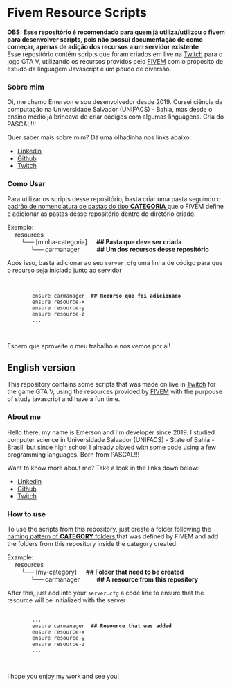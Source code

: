 <h1>Fivem Resource Scripts</h1>
<section id="repo-objective-pt">
  <p>
    <strong>OBS: Esse repositório é recomendado para quem já utiliza/utilizou o fivem para desenvolver scripts, pois não possui documentação de como começar, apenas de adição dos recursos a um servidor existente</strong><br>
    Esse repositório contém scripts que foram criados em live na <a href="https://www.twitch.tv/snkky_" target="_blank">Twitch</a> para o jogo GTA V, utilizando
    os recursos providos pelo <a href="https://docs.fivem.net/docs/" target="_blank">FIVEM</a> com o próposito de estudo da linguagem Javascript e um pouco
    de diversão.
  </p> 
</section>

<h3>Sobre mim</h3>
<section id="about-me-pt">
  <p> 
    Oi, me chamo Emerson e sou desenvolvedor desde 2019. Cursei ciência da computação na Universidade Salvador (UNIFACS) - Bahia, mas desde o ensino médio
    já brincava de criar códigos com algumas linguagens. Cria do PASCAL!!!
  </p> 
  <p>Quer saber mais sobre mim? Dá uma olhadinha nos links abaixo: </p>
  <ul>
    <li><a href="https://www.linkedin.com/in/emerson-santana-dev/" target="_blank">Linkedin</a></li>
    <li><a href="https://github.com/ESSantana" target="_blank">Github</a></li>
    <li><a href="https://www.twitch.tv/snkky_" target="_blank">Twitch</a></li>
  </ul>
</section>

<h3>Como Usar</h3>
<section id="how-use-it-pt">
  <p>
    Para utilizar os scripts desse repositório, basta criar uma pasta seguindo o 
      <a href="https://docs.fivem.net/docs/scripting-manual/introduction/introduction-to-resources/">
        padrão de nomenclatura de pastas do tipo <strong>CATEGORIA</strong> 
      </a>
    que o FIVEM define e adicionar as pastas desse repositório dentro do diretório criado.
  </p>
  <p>
    Exemplo: <br>
    &emsp; resources <br>
    &emsp; &emsp;└── [minha-categoria] &emsp;<strong> ## Pasta que deve ser criada</strong> <br>
    &emsp; &emsp; &emsp; └── carmanager &emsp; &emsp;<strong> ## Um dos recursos desse repositório</strong> <br>
  </p>
  <p>
    Após isso, basta adicionar ao seu <code>server.cfg</code> uma linha de código para que o recurso seja iniciado junto ao servidor
    <pre>
      <code>
        ...
        ensure carmanager <strong> ## Recurso que foi adicionado </strong>
        ensure resource-x
        ensure resource-y
        ensure resource-z
        ...
      </code>
    </pre>
  </p>
</section>
<section id="final-pt">
  <p>Espero que aproveite o meu trabalho e nos vemos por ai!</p>
</section>

<h2>English version</h2>
<section id="repo-objective-en">
  <p>
    This repository contains some scripts that was made on live in <a href="https://www.twitch.tv/snkky_" target="_blank">Twitch</a> for the game GTA V,
    using the resources provided by <a href="https://docs.fivem.net/docs/" target="_blank">FIVEM</a> with the purpouse of study javascript and have a 
    fun time.
  </p> 
</section>

<h3>About me</h3>
<section id="about-me-en">
  <p> 
    Hello there, my name is Emerson and I'm developer since 2019. I studied computer science in Universidade Salvador (UNIFACS) - State of Bahia - Brasil,
    but since high school I already played with some code using a few programming languages. Born from PASCAL!!!
  </p> 
  <p>Want to know more about me? Take a look in the links down below: </p>
  <ul>
    <li><a href="https://www.linkedin.com/in/emerson-santana-dev/" target="_blank">Linkedin</a></li>
    <li><a href="https://github.com/ESSantana" target="_blank">Github</a></li>
    <li><a href="https://www.twitch.tv/snkky_" target="_blank">Twitch</a></li>
  </ul>
</section>

<h3>How to use</h3>
<section id="how-use-it-pt">
  <p>
    To use the scripts from this repository, just create a folder following the
      <a href="https://docs.fivem.net/docs/scripting-manual/introduction/introduction-to-resources/">
        naming pattern of <strong>CATEGORY</strong> folders
      </a>
    that was defined by FIVEM and add the folders from this repository inside the category created.
  </p>
  <p>
    Example: <br>
    &emsp; resources <br>
    &emsp; &emsp;└── [my-category] &emsp;<strong> ## Folder that need to be created</strong> <br>
    &emsp; &emsp; &emsp; └── carmanager &emsp; &emsp;<strong> ## A resource from this repository</strong> <br>
  </p>
  <p>
    After this, just add into your <code>server.cfg</code> a code line to ensure that the resource will be initialized with the server
    <pre>
      <code>
        ...
        ensure carmanager <strong> ## Resource that was added </strong>
        ensure resource-x
        ensure resource-y
        ensure resource-z
        ...
      </code>
    </pre>
  </p>
</section>

<section id="final-en">  
  <p>I hope you enjoy my work and see you!</p>
</section>
